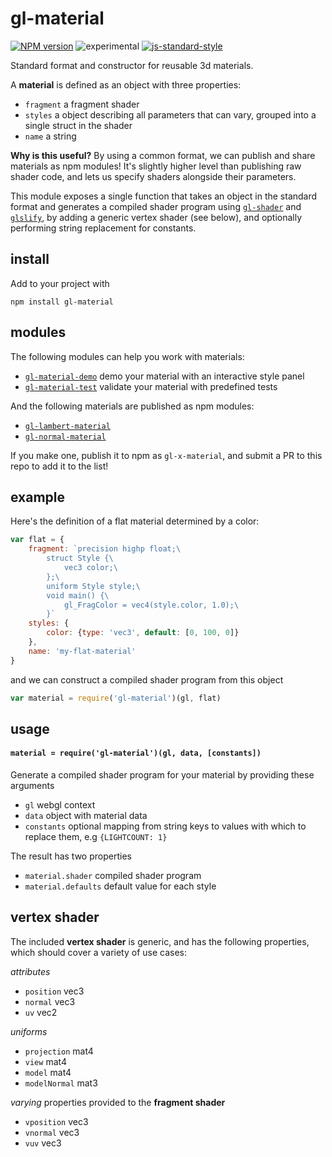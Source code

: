# gl-material

[![NPM version][npm-image]][npm-url]
![experimental][experimental-image]
[![js-standard-style][standard-image]][standard-url]

Standard format and constructor for reusable 3d materials.

A **material** is defined as an object with three properties:
- `fragment` a fragment shader
- `styles` a object describing all parameters that can vary, grouped into a single struct in the shader
- `name` a string

**Why is this useful?** By using a common format, we can publish and share materials as npm modules! It's slightly higher level than publishing raw shader code, and lets us specify shaders alongside their parameters. 

This module exposes a single function that takes an object in the standard format and generates a compiled shader program using [`gl-shader`](https://github.com/stackgl/gl-shader) and [`glslify`](https://github.com/stackgl/glslify), by adding a generic vertex shader (see below), and optionally performing string replacement for constants.

## install

Add to your project with
```
npm install gl-material
```

## modules

The following modules can help you work with materials:
- [`gl-material-demo`](http://github.com/freeman-lab/gl-material-demo) demo your material with an interactive style panel
- [`gl-material-test`](http://github.com/freeman-lab/gl-material-test) validate your material with predefined tests

And the following materials are published as npm modules:
- [`gl-lambert-material`](https://github.com/freeman-lab/gl-lambert-material)
- [`gl-normal-material`](https://github.com/freeman-lab/gl-normal-material)

If you make one, publish it to npm as `gl-x-material`, and submit a PR to this repo to add it to the list!


## example

Here's the definition of a flat material determined by a color:

```javascript
var flat = {
	fragment: `precision highp float;\ 
		struct Style {\
			vec3 color;\
		};\
		uniform Style style;\
		void main() {\
			gl_FragColor = vec4(style.color, 1.0);\
		}`
	styles: {
		color: {type: 'vec3', default: [0, 100, 0]}
	},
	name: 'my-flat-material'
}
```

and we can construct a compiled shader program from this object

```javascript
var material = require('gl-material')(gl, flat)
```

## usage

#### `material = require('gl-material')(gl, data, [constants])`

Generate a compiled shader program for your material by providing these arguments
- `gl` webgl context
- `data` object with material data
- `constants` optional mapping from string keys to values with which to replace them, e.g `{LIGHTCOUNT: 1}`

The result has two properties
- `material.shader` compiled shader program
- `material.defaults` default value for each style

## vertex shader

The included **vertex shader** is generic, and has the following properties, which should cover a variety of use cases:

*attributes*
- `position` vec3
- `normal` vec3
- `uv` vec2

*uniforms*
- `projection` mat4
- `view` mat4
- `model` mat4
- `modelNormal` mat3

*varying* properties provided to the **fragment shader**
- `vposition` vec3
- `vnormal` vec3
- `vuv` vec3

[npm-image]: https://img.shields.io/badge/npm-v1.0.0-lightgray.svg?style=flat-square
[npm-url]: https://npmjs.org/package/gl-material
[standard-image]: https://img.shields.io/badge/code%20style-standard-lightgray.svg?style=flat-square
[standard-url]: https://github.com/feross/standard
[experimental-image]: https://img.shields.io/badge/stability-experimental-lightgray.svg?style=flat-square